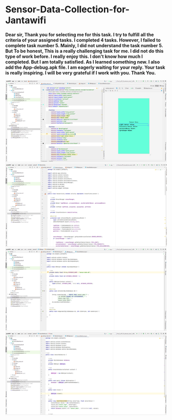 # Sensor-Data-Collection-for-Jantawifi
<p><b>Dear sir, Thank you for selecting me for this task. I try to fulfill all the criteria of your assigned tasks. I completed 4 tasks. However, I failed to complete task number 5. Mainly, I did not understand the task number 5. But To be honest, This is a really challenging task for me. I did not do this type of work before. I really enjoy this. I don't know how much I completed. But I am totally satisfied. As I learned something new. I also add the App-debug.apk file. I am eagerly waiting for your reply. Your task is really inspiring. I will be very grateful if I work with you. Thank You.</b></p>
<img src ="C1.PNG">
<img src ="C2.PNG">
<img src ="C3.PNG">
<img src ="C4.PNG">
